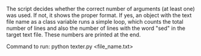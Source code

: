 The script decides whether the correct number of arguments (at least one) was used. If not, it shows the proper format. If yes, an object with the text file name as a class variable runs a simple loop, which counts the total number of lines and also the number of lines with the word "sed" in the target text file. These numbers are printed at the end.

Command to run: python texter.py <file_name.txt>
